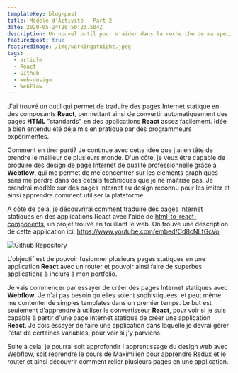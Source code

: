 ```yaml
---
templateKey: blog-post
title: Modèle d'Activité - Part 2
date: 2020-05-24T20:50:23.504Z
description: Un nouvel outil pour m'aider dans la recherche de ma spécialité.
featuredpost: true
featuredimage: /img/workingatnight.jpeg
tags:
  - article
  - React
  - Github
  - web-design
  - WebFlow
---
```

J'ai trouvé un outil qui permet de traduire des pages Internet statique en des composants **React**, permettant ainsi de convertir automatiquement des pages **HTML** "standards" en des applications **React** assez facilement. Idée a bien entendu été déjà mis en pratique par des programmeurs expérimentés.

Comment en tirer parti? Je continue avec cette idée que j'ai en tête de prendre le meilleur de plusieurs monde. D'un côté, je veux être capable de produire des design de page Internet de qualité professionnelle grâce à **Webflow**, qui me permet de me concentrer sur les éléments graphiques sans me perdre dans des détails techniques que je ne maîtrise pas. Je prendrai modèle sur des pages Internet au design reconnu pour les imiter et ainsi apprendre comment utiliser la plateforme.

A côté de cela, je découvrirai comment traduire des pages Internet statiques en des applications React avec l'aide de [html-to-react-components](https://github.com/roman01la/html-to-react-components#options), un projet trouvé en fouillant le web. On trouve une description de cette application ici:
<https://www.youtube.com/embed/Cd8cNLfGcVo>

![Github Repository](/img/github.jpeg "Github Repository")

L'objectif est de pouvoir fusionner plusieurs pages statiques en une application **React** avec un router et pouvoir ainsi faire de superbes applications à inclure à mon portfolio. 

Je vais commencer par essayer de créer des pages Internet statiques avec **Webflow**. Je n'ai pas besoin qu'elles soient sophistiquées, et peut même me contenter de simples templates dans un premier temps. Le but est seulement d'apprendre à utiliser le convertisseur **React**, pour voir si je suis capable à partir d'une page Internet statique de créer une application **React**. Je dois essayer de faire une application dans laquelle je devrai gérer l'état de certaines variables, pour voir si j'y parviens.

Suite à cela, je pourrai soit approfondir l'apprentissage du design web avec  Webflow, soit reprendre le cours de Maximilien pour apprendre Redux et le router et ainsi découvrir comment relier plusieurs pages en une application.